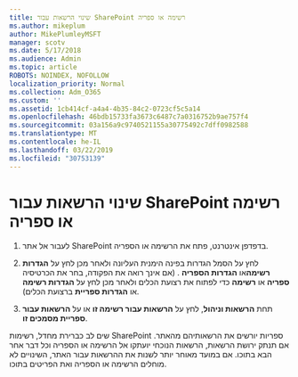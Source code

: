 ```yaml
---
title: שינוי הרשאות עבור SharePoint רשימה או ספריה
ms.author: mikeplum
author: MikePlumleyMSFT
manager: scotv
ms.date: 5/17/2018
ms.audience: Admin
ms.topic: article
ROBOTS: NOINDEX, NOFOLLOW
localization_priority: Normal
ms.collection: Adm_O365
ms.custom: ''
ms.assetid: 1cb414cf-a4a4-4b35-84c2-0723cf5c5a14
ms.openlocfilehash: 46bdb15733fa3673c6487c7a0316752b9ae757f4
ms.sourcegitcommit: 03a156a9c9740521155a30775492c7dff0982588
ms.translationtype: MT
ms.contentlocale: he-IL
ms.lasthandoff: 03/22/2019
ms.locfileid: "30753139"
---
```

# <a name="change-permissions-for-a-sharepoint-list-or-library"></a>שינוי הרשאות עבור SharePoint רשימה או ספריה

1. לעבור אל אתר SharePoint בדפדפן אינטרנט, פתח את הרשימה או הספריה.
    
2. לחץ על הסמל הגדרות בפינה הימנית העליונה ולאחר מכן לחץ על **הגדרות רשימה**או **הגדרות הספריה** . (אם אינך רואה את הפקודה, בחר את הכרטיסיה **ספריה** או **רשימה** כדי לפתוח את רצועת הכלים ולאחר מכן לחץ על **הגדרות רשימה** או **הגדרות ספריית** ברצועת הכלים). 
    
3. תחת **הרשאות וניהול**, לחץ על **הרשאות עבור רשימה זו** או על **הרשאות עבור ספריית מסמכים זו**.
    
שים לב כברירת מחדל, רשימות SharePoint ספריות יורשים את הרשאותיהם מהאתר. אם תנתק ירושת הרשאות, הרשאות הנוכחי יועתקו אל הרשימה או הספריה וכל דבר אחר הבא בתוכו. אם במועד מאוחר יותר לשנות את ההרשאות עבור האתר, השינויים לא מוחלים הרשימה או הספריה ואת הפריטים בתוכו.
  

